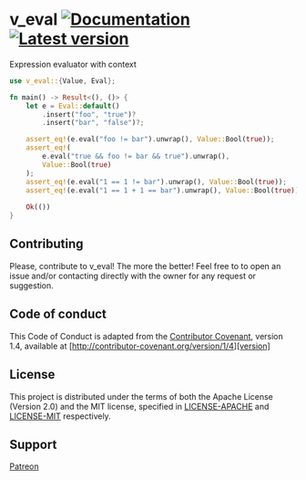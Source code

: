 # v_eval [![Documentation](https://docs.rs/v_eval/badge.svg)](https://docs.rs/v_eval/) [![Latest version](https://img.shields.io/crates/v/v_eval.svg)](https://crates.io/crates/v_eval)

Expression evaluator with context

```rust
use v_eval::{Value, Eval};

fn main() -> Result<(), ()> {
    let e = Eval::default()
        .insert("foo", "true")?
        .insert("bar", "false")?;

    assert_eq!(e.eval("foo != bar").unwrap(), Value::Bool(true));
    assert_eq!(
        e.eval("true && foo != bar && true").unwrap(),
        Value::Bool(true)
    );
    assert_eq!(e.eval("1 == 1 != bar").unwrap(), Value::Bool(true));
    assert_eq!(e.eval("1 == 1 + 1 == bar").unwrap(), Value::Bool(true));
    
    Ok(())
}
```

## Contributing
Please, contribute to v_eval! The more the better! Feel free to to open an issue and/or contacting directly with the 
owner for any request or suggestion.


## Code of conduct
This Code of Conduct is adapted from the [Contributor Covenant][homepage], version 1.4, available at [http://contributor-covenant.org/version/1/4][version]

[homepage]: http://contributor-covenant.org
[version]: http://contributor-covenant.org/version/1/4/

## License
This project is distributed under the terms of both the Apache License (Version 2.0) and the MIT license, specified in 
[LICENSE-APACHE](LICENSE-APACHE) and [LICENSE-MIT](LICENSE-MIT) respectively.

## Support
[Patreon][patreon]

[patreon]: https://www.patreon.com/r_iendo 
